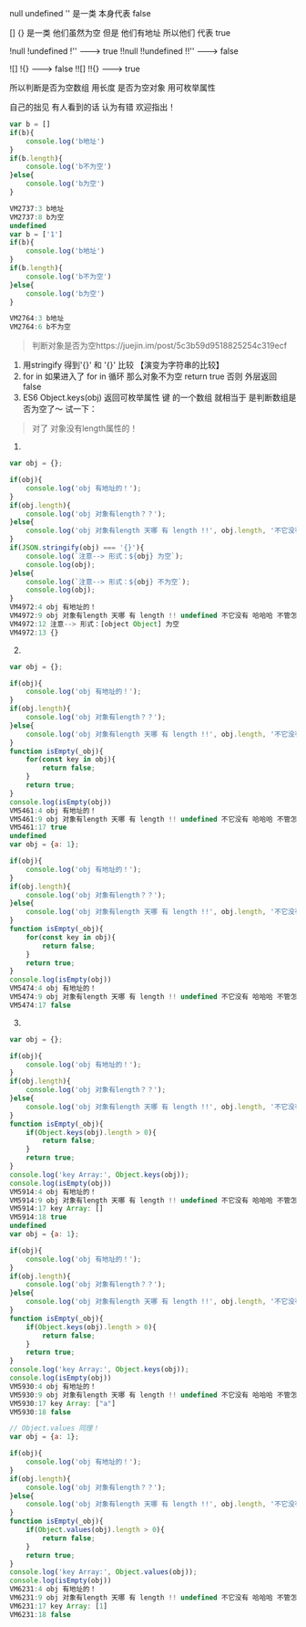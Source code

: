 null undefined '' 是一类
本身代表 false

[]  {}  是一类
他们虽然为空 但是 他们有地址 所以他们 代表 true

!null !undefined !''  ---> true
!!null !!undefined !!'' ---> false

![] !{}  ---> false
!![] !!{} ---> true

所以判断是否为空数组 用长度
是否为空对象 用可枚举属性

自己的拙见 有人看到的话 认为有错 欢迎指出！

```javascript
var b = []
if(b){
	console.log('b地址')
}
if(b.length){
	console.log('b不为空')
}else{
	console.log('b为空')
}

VM2737:3 b地址
VM2737:8 b为空
undefined
var b = ['1']
if(b){
	console.log('b地址')
}
if(b.length){
	console.log('b不为空')
}else{
	console.log('b为空')
}

VM2764:3 b地址
VM2764:6 b不为空
```
> 判断对象是否为空https://juejin.im/post/5c3b59d9518825254c319ecf
1. 用stringify 得到'{}'  和 '{}' 比较 【演变为字符串的比较】
2. for in 如果进入了 for in 循环 那么对象不为空 return true 否则 外层返回 false
3. ES6 Object.keys(obj) 返回可枚举属性 键 的一个数组 就相当于 是判断数组是否为空了～
试一下：
>  对了 对象没有length属性的！
1.
```javascript
var obj = {};

if(obj){
	console.log('obj 有地址的！');
}
if(obj.length){
	console.log('obj 对象有length？？');
}else{
	console.log('obj 对象有length 天哪 有 length !!', obj.length, '不它没有 哈哈哈 不管怎样 都是undefined');
}
if(JSON.stringify(obj) === '{}'){
	console.log(`注意--> 形式：${obj} 为空`);
	console.log(obj);
}else{
	console.log(`注意--> 形式：${obj} 不为空`);
	console.log(obj);
}
VM4972:4 obj 有地址的！
VM4972:9 obj 对象有length 天哪 有 length !! undefined 不它没有 哈哈哈 不管怎样 都是undefined
VM4972:12 注意--> 形式：[object Object] 为空
VM4972:13 {}
```
2.
```javascript
var obj = {};

if(obj){
	console.log('obj 有地址的！');
}
if(obj.length){
	console.log('obj 对象有length？？');
}else{
	console.log('obj 对象有length 天哪 有 length !!', obj.length, '不它没有 哈哈哈 不管怎样 都是undefined');
}
function isEmpty(_obj){
	for(const key in obj){
		return false;
	}
	return true;
}
console.log(isEmpty(obj))
VM5461:4 obj 有地址的！
VM5461:9 obj 对象有length 天哪 有 length !! undefined 不它没有 哈哈哈 不管怎样 都是undefined
VM5461:17 true
undefined
var obj = {a: 1};

if(obj){
	console.log('obj 有地址的！');
}
if(obj.length){
	console.log('obj 对象有length？？');
}else{
	console.log('obj 对象有length 天哪 有 length !!', obj.length, '不它没有 哈哈哈 不管怎样 都是undefined');
}
function isEmpty(_obj){
	for(const key in obj){
		return false;
	}
	return true;
}
console.log(isEmpty(obj))
VM5474:4 obj 有地址的！
VM5474:9 obj 对象有length 天哪 有 length !! undefined 不它没有 哈哈哈 不管怎样 都是undefined
VM5474:17 false
```
3.
```javascript
var obj = {};

if(obj){
	console.log('obj 有地址的！');
}
if(obj.length){
	console.log('obj 对象有length？？');
}else{
	console.log('obj 对象有length 天哪 有 length !!', obj.length, '不它没有 哈哈哈 不管怎样 都是undefined');
}
function isEmpty(_obj){
	if(Object.keys(obj).length > 0){
		return false;
	}
	return true;
}
console.log('key Array:', Object.keys(obj));
console.log(isEmpty(obj))
VM5914:4 obj 有地址的！
VM5914:9 obj 对象有length 天哪 有 length !! undefined 不它没有 哈哈哈 不管怎样 都是undefined
VM5914:17 key Array: []
VM5914:18 true
undefined
var obj = {a: 1};

if(obj){
	console.log('obj 有地址的！');
}
if(obj.length){
	console.log('obj 对象有length？？');
}else{
	console.log('obj 对象有length 天哪 有 length !!', obj.length, '不它没有 哈哈哈 不管怎样 都是undefined');
}
function isEmpty(_obj){
	if(Object.keys(obj).length > 0){
		return false;
	}
	return true;
}
console.log('key Array:', Object.keys(obj));
console.log(isEmpty(obj))
VM5930:4 obj 有地址的！
VM5930:9 obj 对象有length 天哪 有 length !! undefined 不它没有 哈哈哈 不管怎样 都是undefined
VM5930:17 key Array: ["a"]
VM5930:18 false
```
```javascript
// Object.values 同理！
var obj = {a: 1};

if(obj){
	console.log('obj 有地址的！');
}
if(obj.length){
	console.log('obj 对象有length？？');
}else{
	console.log('obj 对象有length 天哪 有 length !!', obj.length, '不它没有 哈哈哈 不管怎样 都是undefined');
}
function isEmpty(_obj){
	if(Object.values(obj).length > 0){
		return false;
	}
	return true;
}
console.log('key Array:', Object.values(obj));
console.log(isEmpty(obj))
VM6231:4 obj 有地址的！
VM6231:9 obj 对象有length 天哪 有 length !! undefined 不它没有 哈哈哈 不管怎样 都是undefined
VM6231:17 key Array: [1]
VM6231:18 false
```
